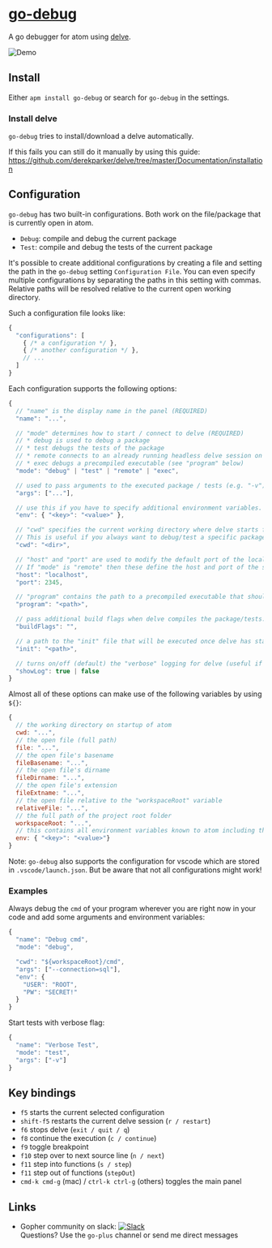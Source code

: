 # [go-debug](https://atom.io/packages/go-debug)

A go debugger for atom using [delve](https://github.com/derekparker/delve).

![Demo](https://raw.githubusercontent.com/lloiser/go-debug/master/resources/demo.gif)

## Install

Either `apm install go-debug` or search for `go-debug` in the settings.

### Install delve

`go-debug` tries to install/download a delve automatically.

If this fails you can still do it manually by using this guide: https://github.com/derekparker/delve/tree/master/Documentation/installation

## Configuration

`go-debug` has two built-in configurations. Both work on the file/package that is currently open in atom.

* `Debug`: compile and debug the current package
* `Test`: compile and debug the tests of the current package

It's possible to create additional configurations by creating a file and setting the path in the `go-debug` setting `Configuration File`. You can even specify multiple configurations by separating the paths in this setting with commas. Relative paths will be resolved relative to the current open working directory.

Such a configuration file looks like:

```js
{
  "configurations": [
    { /* a configuration */ },
    { /* another configuration */ },
    // ...
  ]
}
```

Each configuration supports the following options:

```js
{
  // "name" is the display name in the panel (REQUIRED)
  "name": "...",

  // "mode" determines how to start / connect to delve (REQUIRED)
  // * debug is used to debug a package
  // * test debugs the tests of the package
  // * remote connects to an already running headless delve session on a remote server (see "host" and "port" below)
  // * exec debugs a precompiled executable (see "program" below)
  "mode": "debug" | "test" | "remote" | "exec",

  // used to pass arguments to the executed package / tests (e.g. "-v").
  "args": ["..."],

  // use this if you have to specify additional environment variables.
  "env": { "<key>": "<value>" },

  // "cwd" specifies the current working directory where delve starts from.
  // This is useful if you always want to debug/test a specific package (e.g. the "main" package") but are currently working on another package
  "cwd": "<dir>",

  // "host" and "port" are used to modify the default port of the locally running delve server.
  // If "mode" is "remote" then these define the host and port of the server where delve is running.
  "host": "localhost",
  "port": 2345,

  // "program" contains the path to a precompiled executable that should be debugged.
  "program": "<path>",

  // pass additional build flags when delve compiles the package/tests.
  "buildFlags": "",

  // a path to the "init" file that will be executed once delve has started.
  "init": "<path>",

  // turns on/off (default) the "verbose" logging for delve (useful if you encounter problems with delve or go-debug).
  "showLog": true | false
}
```

Almost all of these options can make use of the following variables by using `${}`:

```js
{
  // the working directory on startup of atom
  cwd: "...",
  // the open file (full path)
  file: "...",
  // the open file's basename
  fileBasename: "...",
  // the open file's dirname
  fileDirname: "...",
  // the open file's extension
  fileExtname: "...",
  // the open file relative to the "workspaceRoot" variable
  relativeFile: "...",
  // the full path of the project root folder
  workspaceRoot: "...",
  // this contains all environment variables known to atom including the "env" variables from above
  env: { "<key>": "<value>"}
}
```

Note: `go-debug` also supports the configuration for vscode which are stored in `.vscode/launch.json`. But be aware that not all configurations might work!

### Examples

Always debug the `cmd` of your program wherever you are right now in your code and add some arguments and environment variables:
```js
{
  "name": "Debug cmd",
  "mode": "debug",

  "cwd": "${workspaceRoot}/cmd",
  "args": ["--connection=sql"],
  "env": {
    "USER": "ROOT",
    "PW": "SECRET!"
  }
}
```

Start tests with verbose flag:
```js
{
  "name": "Verbose Test",
  "mode": "test",
  "args": ["-v"]
}
```

## Key bindings

* `f5` starts the current selected configuration
* `shift-f5` restarts the current delve session (`r / restart`)
* `f6` stops delve (`exit / quit / q`)
* `f8` continue the execution (`c / continue`)
* `f9` toggle breakpoint
* `f10` step over to next source line (`n / next`)
* `f11` step into functions (`s / step`)
* `f11` step out of functions (`stepOut`)
* `cmd-k cmd-g` (mac) / `ctrl-k ctrl-g` (others) toggles the main panel

## Links

* Gopher community on slack: [![Slack](https://img.shields.io/badge/gophers_slack-%23go--plus-blue.svg?style=flat)](https://gophersinvite.herokuapp.com) <br />Questions? Use the `go-plus` channel or send me direct messages
